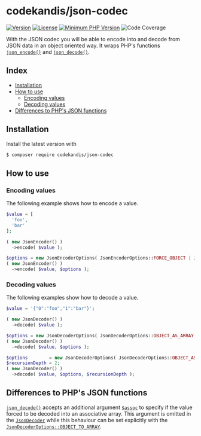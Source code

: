 # codekandis/json-codec

[![Version][xtlink-version-badge]][srclink-changelog]
[![License][xtlink-license-badge]][srclink-license]
[![Minimum PHP Version][xtlink-php-version-badge]][xtlink-php-net]
![Code Coverage][xtlink-code-coverage-badge]

With the JSON codec you will be able to encode into and decode from JSON data in an object oriented way. It wraps PHP's functions [`json_encode()`][xtlink-php-net-json-encode] and [`json_decode()`][xtlink-php-net-json-decode].

## Index

* [Installation](#installation)
* [How to use](#how-to-use)
  * [Encoding values](#encoding-values)
  * [Decoding values](#decoding-values)
* [Differences to PHP's JSON functions](#differences-to-phps-json-functions)

## Installation

Install the latest version with

```bash
$ composer require codekandis/json-codec
```

## How to use

### Encoding values

The following example shows how to encode a value.

```php
$value = [
  'foo',
  'bar'
];

( new JsonEncoder() )
  ->encode( $value );

$options = new JsonEncoderOptions( JsonEncoderOptions::FORCE_OBJECT | JsonEncoderOptions::PRETTY_PRINT );
( new JsonEncoder() )
  ->encode( $value, $options );
```

### Decoding values

The following examples show how to decode a value.

```php
$value = '{"0":"foo","1":"bar"}';

( new JsonDecoder() )
  ->decode( $value );

$options = new JsonDecoderOptions( JsonDecoderOptions::OBJECT_AS_ARRAY );
( new JsonDecoder() )
  ->decode( $value, $options );

$options        = new JsonDecoderOptions( JsonDecoderOptions::OBJECT_AS_ARRAY );
$recursionDepth = 2;
( new JsonDecoder() )
  ->decode( $value, $options, $recursionDepth );
```

## Differences to PHP's JSON functions

[`json_decode()`][xtlink-php-net-json-encode] accepts an additional argument [`$assoc`][xtlink-php-net-json-decode-arguments] to specify if the value forced to be decoded into an associative array. This argument is omitted in the [`JsonDecoder`][srclink-json-decoder] while this behaviour can be set explicitly with the [`JsonDecoderOptions::OBJECT_TO_ARRAY`][srclink-json-decoder-options].



[xtlink-version-badge]: https://img.shields.io/badge/version-3.0.0-blue.svg
[xtlink-license-badge]: https://img.shields.io/badge/license-MIT-yellow.svg
[xtlink-php-version-badge]: https://img.shields.io/badge/php-%3E%3D%208.3-8892BF.svg
[xtlink-code-coverage-badge]: https://img.shields.io/badge/coverage-100%25-green.svg
[xtlink-php-net]: https://php.net
[xtlink-php-net-json-encode]: https://www.php.net/manual/en/function.json-encode.php
[xtlink-php-net-json-decode]: https://www.php.net/manual/en/function.json-decode.php
[xtlink-php-net-json-decode-arguments]: https://www.php.net/manual/en/function.json-decode.php#refsect1-function.json-decode-parameters

[srclink-changelog]: ./CHANGELOG.md
[srclink-license]: ./LICENSE
[srclink-json-decoder]: ./src/JsonDecoder.php
[srclink-json-decoder-options]: ./src/JsonDecoderOptions.php

